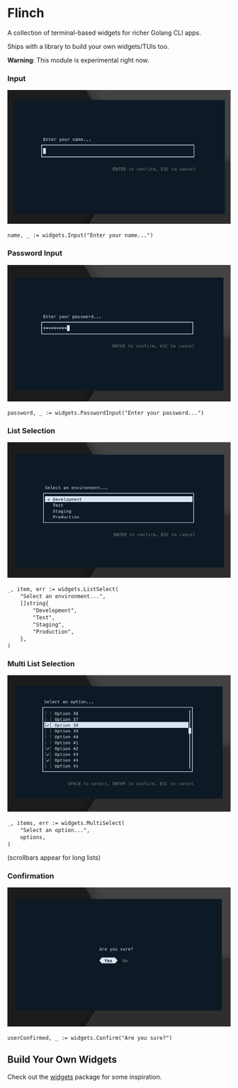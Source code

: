 # Flinch

A collection of terminal-based widgets for richer Golang CLI apps.

Ships with a library to build your own widgets/TUIs too.

**Warning**: This module is experimental right now.

### Input

![](example_input.png)

```golang
name, _ := widgets.Input("Enter your name...")
```

### Password Input

![](example_password.png)

```golang 
password, _ := widgets.PasswordInput("Enter your password...")
```

### List Selection

![](example_list.png)

```golang
_, item, err := widgets.ListSelect(
    "Select an environment...",
    []string{
        "Development",
        "Test",
        "Staging",
        "Production",
    },
)
```

### Multi List Selection

![](example_multi.png)

```golang
_, items, err := widgets.MultiSelect(
    "Select an option...",
    options,
)
```

(scrollbars appear for long lists)

### Confirmation

![](example_confirm.png)

```golang
userConfirmed, _ := widgets.Confirm("Are you sure?")
```

## Build Your Own Widgets

Check out the [widgets](widgets) package for some inspiration.
